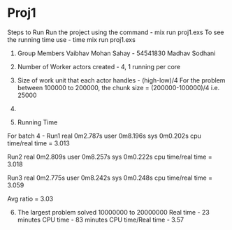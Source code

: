 # Proj1
Steps to Run
 Run the project using the command - mix run proj1.exs <arg1> <arg2>
 To see the running time use - time mix run proj1.exs <arg1> <arg2>

1. Group Members
   Vaibhav Mohan Sahay - 54541830
   Madhav Sodhani 

2. Number of Worker actors created - 4, 1 running per core

3. Size of work unit that each actor handles - (high-low)/4
   For the problem between 100000 to 200000, the chunk size = (200000-100000)/4 i.e. 25000

4.

5. Running Time

For batch 4 - Run1
real    0m2.787s
user    0m8.196s
sys     0m0.202s
cpu time/real time =  3.013

Run2
real    0m2.809s
user    0m8.257s
sys     0m0.222s
cpu time/real time =  3.018

Run3
real    0m2.775s
user    0m8.242s
sys     0m0.248s
cpu time/real time = 3.059

Avg ratio = 3.03

6. The largest problem solved 
10000000 to 20000000
Real time - 23 minutes
CPU time - 83 minutes 
CPU time/Real time - 3.57
